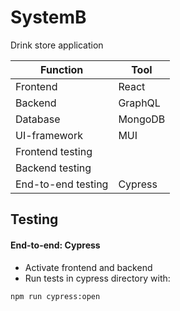 # SystemB

Drink store application

| Function             | Tool          |
|----------------------|---------------|
| Frontend             | React         |
| Backend              | GraphQL       |
| Database             | MongoDB       |
| UI-framework         | MUI           |
| Frontend testing     |               |
| Backend testing      |               |
| End-to-end testing   | Cypress       |


## Testing
#### End-to-end: Cypress
* Activate frontend and backend
* Run tests in cypress directory with:
```sh
npm run cypress:open
```
